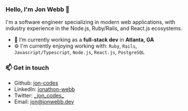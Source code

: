 ### Hello, I'm Jon Webb 👋

I'm a software engineer specializing in modern web applications, with industry experience in the Node.js, Ruby/Rails, and React.js ecosystems.

- 🔭 I’m currently working as a **full-stack dev** in **Atlanta, GA**
- ⚙️ I'm currently enjoying working with: `Ruby`, `Rails`, `Javascript/Typescript`, `Node.js`, `React.js`, `PostgreSQL`

### 📫 Get in touch

- Github: [jon-codes](https://github.com/jon-codes)
- LinkedIn: [jonathon-webb](https://www.linkedin.com/in/jonathon-webb/)
- Twitter: [\_jon_codes\_](https://twitter.com/_jon_codes_)
- Email: [jon@jonwebb.dev](mailto:jon@jonwebb.dev)
